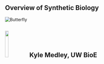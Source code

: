
## Overview of Synthetic Biology

<!--From the terminal, pop in:

  ```yo reveal:slide "Slide Title"```

Available options:

 ```--markdown --attributes --notes```-->

<!-- butterfly src: http://www.bittbox.com/freebies/random-free-vectors-part-5-butterflies -->
![Butterfly](resources/butterflies_1_5x.svg)

## <img src="resources/uw.jpg" style="width:15%;height:15%"/> Kyle Medley, UW BioE
